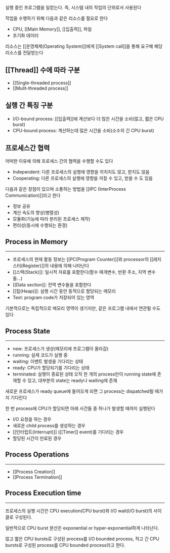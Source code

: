 실행 중인 프로그램을 일컫는다. 즉, 시스템 내의 작업의 단위로서 사용된다

작업을 수행하기 위해 다음과 같은 리소스를 필요로 한다
+ CPU, [[Main Memory]], [[입출력]], 파일
+ 초기화 데이터


리소스는 [[운영체제(Operating System)]]에게 [[System call]]을 통해 요구해 해당 리소스를 전달받는다

## [[Thread]] 수에 따라 구분
+ [[Single-threaded process]]
+ [[Mulit-threaded process]]

## 실행 간 특징 구분
+ I/O-bound process: [[입출력]]에 계산보다 더 많은 시간을 소비(많고, 짧은 CPU burst)
+ CPU-bound process: 계산하는데 많은 시간을 소비(소수의 긴 CPU burst)

## 프로세스간 협력
어떠한 이유에 의해 프로세스 간의 협력을 수행할 수도 있다
+ Independent: 다른 프로세스의 실행에 영향을 끼치지도 않고, 받지도 않음
+ Cooperating: 다른 프로세스의 실행에 영향을 끼칠 수 있고, 받을 수 도 있음

다음과 같은 장점이 있으며 소통하는 방법을 [[IPC (InterProcess Communication)]]라고 한다
+ 정보 공유
+ 계산 속도의 향상(병렬성)
+ 모듈화(기능에 따라 분리된 프로세스 제작)
+ 편리성(동시에 수행되는 환경)

## **Process in Memory**
---
+ 프로세스의 현재 활동 정보는 [[PC(Program Counter)]]와 processor의 [[레지스터(Register)]]의 내용에 의해 나타난다
+ [[스택(Stack)]]: 일시적 자료를 포함한다(함수 매개변수, 반환 주소, 지역 변수들...)
+ [[Data section]]: 전역 변수들을 포함한다
+ [[힙(Heap)]]: 실행 시간 동안 동적으로 할당되는 메모리
+ Text: program code가 저장되어 있는 영역

기본적으로는 독립적으로 메모리 영역이 생기지만, 같은 프로그램 내에서 연관될 수도 있다
## **Process State**
---
+ new: 프로세스가 생성(메모리에 프로그램이 올라감)
+ running: 실제 코드가 실행 중
+ waiting: 이벤트 발생을 기다리는 상태
+ ready: CPU가 할당되기를 기다리는 상태
+ terminated: 실행이 종료된 상태
오직 한 개의 process만이 running state에 존재할 수 있고, 대부분의 state는 ready나 waiting에 존재

새로운 프로세스가 ready queue에 들어오게 되면 그 process는 dispatched될 때가지 기다린다

한 번 process에 CPU가 할당되면 아래 사건들 중 하나가 발생할 때까지 실행된다
+ I/O 요청을 하는 경우
+ 새로운 child process를 생성하는 경우
+ [[인터럽트(Interrupt)]] ([[Timer]] event)를 기다리는 경우
+ 할당된 시간이 만료된 경우
## **Process Operations**
---
+ [[Process Creation]]
+ [[Process Termination]]

## **Process Execution time**
---
프로세스의 실행 시간은 CPU execution(CPU burst)와 I/O wait(I/O burst)의 사이클로 구성된다. 

일반적으로 CPU burst 분산은 exponential or hyper-exponential하게 나타난다. 

많고 짧은 CPU bursts로 구성된 process를 I/O bounded process, 적고 긴 CPU bursts로 구성된 process를 CPU bounded process라고 한다. 